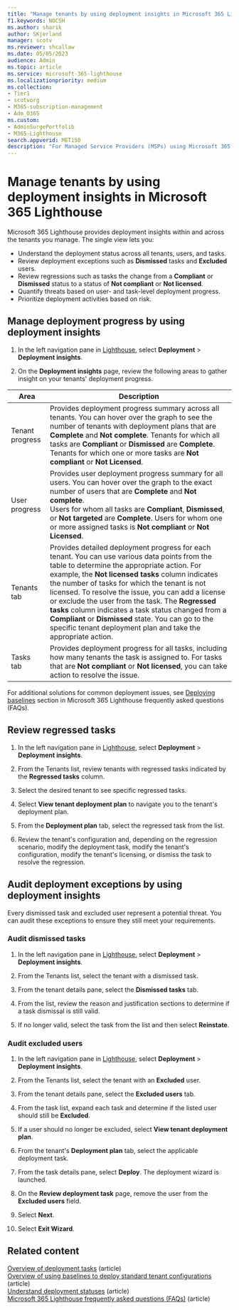 ```yaml
---
title: "Manage tenants by using deployment insights in Microsoft 365 Lighthouse"
f1.keywords: NOCSH
ms.author: sharik
author: SKjerland
manager: scotv
ms.reviewer: shcallaw
ms.date: 05/05/2023
audience: Admin
ms.topic: article
ms.service: microsoft-365-lighthouse
ms.localizationpriority: medium
ms.collection:
- Tier1
- scotvorg
- M365-subscription-management
- Adm_O365
ms.custom:
- AdminSurgePortfolib
- M365-Lighthouse                         
search.appverid: MET150
description: "For Managed Service Providers (MSPs) using Microsoft 365 Lighthouse, learn how to manage tenants by using deployment insights."
---
```


# Manage tenants by using deployment insights in Microsoft 365 Lighthouse

Microsoft 365 Lighthouse provides deployment insights within and across the tenants you manage. The single view lets you:

- Understand the deployment status across all tenants, users, and tasks.
- Review deployment exceptions such as **Dismissed** tasks and **Excluded** users.
- Review regressions such as tasks the change from a **Compliant** or **Dismissed** status to a status of **Not compliant** or **Not licensed**.
- Quantify threats based on user- and task-level deployment progress.
- Prioritize deployment activities based on risk.

## Manage deployment progress by using deployment insights

1. In the left navigation pane in [Lighthouse](https://lighthouse.microsoft.com), select **Deployment** > **Deployment insights**.

2. On the **Deployment insights** page, review the following areas to gather insight on your tenants' deployment progress.

|Area                |Description                             |
|--------------------|----------------------------------------|
|Tenant progress     | Provides deployment progress summary across all tenants. You can hover over the graph to see the number of tenants with deployment plans that are **Complete** and **Not complete**. Tenants for which all tasks are **Compliant** or **Dismissed** are **Complete**. Tenants for which one or more tasks are **Not compliant** or **Not Licensed**.        |
|User progress     | Provides user deployment progress summary for all users. You can hover over the graph to the exact number of users that are **Complete** and **Not complete**. <br>Users for whom all tasks are **Compliant**, **Dismissed**, or **Not targeted** are **Complete**. Users for whom one or more assigned tasks is **Not compliant** or **Not Licensed**.        |
|Tenants tab     | Provides detailed deployment progress for each tenant. You can use various data points from the table to determine the appropriate action. For example, the **Not licensed tasks** column indicates the number of tasks for which the tenant is not licensed. To resolve the issue, you can add a license or exclude the user from the task. The **Regressed tasks** column indicates a task status changed from a **Compliant** or **Dismissed** state. You can go to the specific tenant deployment plan and take the appropriate action.        |
|Tasks tab     |  Provides deployment progress for all tasks, including how many tenants the task is assigned to. For tasks that are **Not compliant** or **Not licensed**, you can take action to resolve the issue.       |

For additional solutions for common deployment issues, see [Deploying baselines](m365-lighthouse-faq.yml) section in Microsoft 365 Lighthouse frequently asked questions (FAQs).

## Review regressed tasks

1. In the left navigation pane in [Lighthouse](https://lighthouse.microsoft.com), select **Deployment** > **Deployment insights**.

2. From the Tenants list, review tenants with regressed tasks indicated by the **Regressed tasks** column.

3. Select the desired tenant to see specific regressed tasks.

4. Select **View tenant deployment plan** to navigate you to the tenant's deployment plan.

5. From the **Deployment plan** tab, select the regressed task from the list.

6. Review the tenant's configuration and, depending on the regression scenario, modify the deployment task, modify the tenant's configuration, modify the tenant's licensing, or dismiss the task to resolve the regression.

## Audit deployment exceptions by using deployment insights

Every dismissed task and excluded user represent a potential threat. You can audit these exceptions to ensure they still meet your requirements.

### Audit dismissed tasks

1. In the left navigation pane in [Lighthouse](https://lighthouse.microsoft.com), select **Deployment** > **Deployment insights**.

2. From the Tenants list, select the tenant with a dismissed task.

3. From the tenant details pane, select the **Dismissed tasks** tab.

4. From the list, review the reason and justification sections to determine if a task dismissal is still valid.

5. If no longer valid, select the task from the list and then select **Reinstate**.

### Audit excluded users

1. In the left navigation pane in [Lighthouse](https://lighthouse.microsoft.com), select **Deployment** > **Deployment insights**.

2. From the Tenants list, select the tenant with an **Excluded** user.

3. From the tenant details pane, select the **Excluded users** tab.

4. From the task list, expand each task and determine if the listed user should still be **Excluded**.

5. If a user should no longer be excluded, select **View tenant deployment plan**.

6. From the tenant's **Deployment plan** tab, select the applicable deployment task.

7. From the task details pane, select **Deploy**. The deployment wizard is launched.

8. On the **Review deployment task** page, remove the user from the **Excluded users** field.

9. Select **Next**.

10. Select **Exit Wizard**.

## Related content

[Overview of deployment tasks](m365-lighthouse-overview-deployment-task.md) (article)\
[Overview of using baselines to deploy standard tenant configurations](m365-lighthouse-deploy-standard-tenant-configurations-overview.md) (article)\
[Understand deployment statuses](m365-lighthouse-understand-deployment-statuses.md) (article)\
[Microsoft 365 Lighthouse frequently asked questions (FAQs)](m365-lighthouse-troubleshoot.md) (article)
